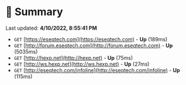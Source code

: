 # 📖 Summary
Last updated: **4/10/2022, 8:55:41 PM**

- `GET` [https://eseqtech.com](https://eseqtech.com) - **Up** (189ms)
- `GET` [http://forum.eseqtech.com](http://forum.eseqtech.com) - **Up** (5035ms)
- `GET` [http://hexp.net](http://hexp.net) - **Up** (75ms)
- `GET` [http://ws.hexp.net](http://ws.hexp.net) - **Up** (27ms)
- `GET` [http://eseqtech.com/infoline](http://eseqtech.com/infoline) - **Up** (115ms)
